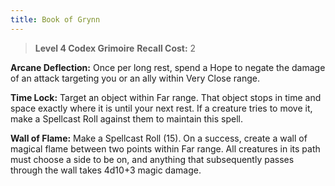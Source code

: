 ```yaml
---
title: Book of Grynn
---
```

> **Level 4 Codex Grimoire**
> **Recall Cost:** 2

**Arcane Deflection:** Once per long rest, spend a Hope to negate the damage of an attack targeting you or an ally within Very Close range.

**Time Lock:** Target an object within Far range. That object stops in time and space exactly where it is until your next rest. If a creature tries to move it, make a Spellcast Roll against them to maintain this spell.

**Wall of Flame:** Make a Spellcast Roll (15). On a success, create a wall of magical flame between two points within Far range. All creatures in its path must choose a side to be on, and anything that subsequently passes through the wall takes 4d10+3 magic damage.
